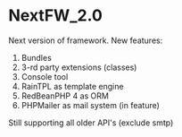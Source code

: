 NextFW_2.0
==========

Next version of framework. New features:
1) Bundles
2) 3-rd party extensions (classes)
3) Console tool
4) RainTPL as template engine
5) RedBeanPHP 4 as ORM
6) PHPMailer as mail system (in feature)

Still supporting all older API's (exclude smtp)
